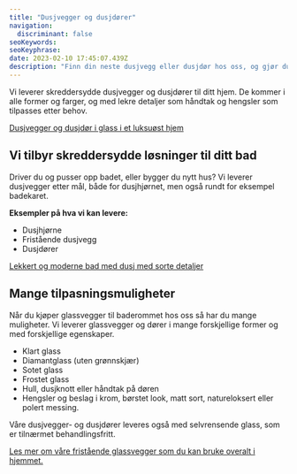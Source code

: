 ```yaml
---
title: "Dusjvegger og dusjdører"
navigation:
  discriminant: false
seoKeywords:
seoKeyphrase:
date: 2023-02-10 17:45:07.439Z
description: "Finn din neste dusjvegg eller dusjdør hos oss, og gjør dusjhjørnet ditt komplett. Vi leverer luksuøse alternativer for alle typer hjem."
---
```


Vi leverer skreddersydde dusjvegger og dusjdører til ditt hjem. De kommer i alle former og farger, og med lekre detaljer som håndtak og hengsler som tilpasses etter behov.

[Dusjvegger og dusjdør i glass i et luksuøst hjem](https://cdn.sanity.io/images/csbn9wp4/transformed-data/39898a97c1d74a4e463a0d43e09a69c8e6b6ee30-1600x1032.jpg)

## Vi tilbyr skreddersydde løsninger til ditt bad

Driver du og pusser opp badet, eller bygger du nytt hus? Vi leverer dusjvegger etter mål, både for dusjhjørnet, men også rundt for eksempel badekaret.

**Eksempler på hva vi kan levere:**

- Dusjhjørne
- Fristående dusjvegg
- Dusjdører

[Lekkert og moderne bad med dusj med sorte detaljer](https://cdn.sanity.io/images/csbn9wp4/transformed-data/ad2640dd340a7e1bb1d27e05fa941b44ca5ffe1c-4000x2668.jpg)

## Mange tilpasningsmuligheter

Når du kjøper glassvegger til baderommet hos oss så har du mange muligheter. Vi leverer glassvegger og dører i mange forskjellige former og med forskjellige egenskaper.

- Klart glass
- Diamantglass (uten grønnskjær)
- Sotet glass
- Frostet glass
- Hull, dusjknott eller håndtak på døren
- Hengsler og beslag i krom, børstet look, matt sort, natureloksert eller polert messing.

Våre dusjvegger- og dusjdører leveres også med selvrensende glass, som er tilnærmet behandlingsfritt.

[Les mer om våre fristående glassvegger som du kan bruke overalt i hjemmet.](/10-mater-a-bruke-smijern-i-ditt-hjem)
